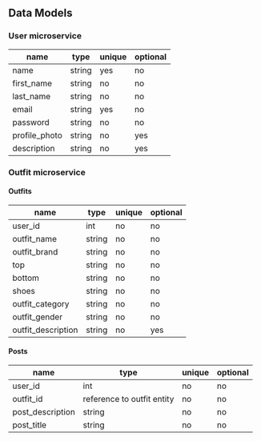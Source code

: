 ## Data Models

### User microservice

| name | type | unique | optional
| ----------- | ----------- | ----------- | -----------
| name | string | yes | no
| first_name | string | no | no
| last_name | string | no | no
| email | string | yes |no
| password | string | no | no
| profile_photo | string | no | yes
| description | string | no | yes


### Outfit microservice


#### Outfits

| name | type | unique | optional
| ----------- | ----------- | ----------- | -----------
| user_id | int | no | no
| outfit_name | string | no | no
| outfit_brand | string | no | no
| top | string | no |no
| bottom | string | no | no
| shoes | string | no | no
| outfit_category | string | no | no
| outfit_gender | string | no | no
| outfit_description | string | no | yes

#### Posts

| name | type | unique | optional
| ----------- | ----------- | ----------- | -----------
| user_id | int | no | no
| outfit_id | reference to outfit entity | no | no
| post_description | string | no | no
| post_title | string | no | no
